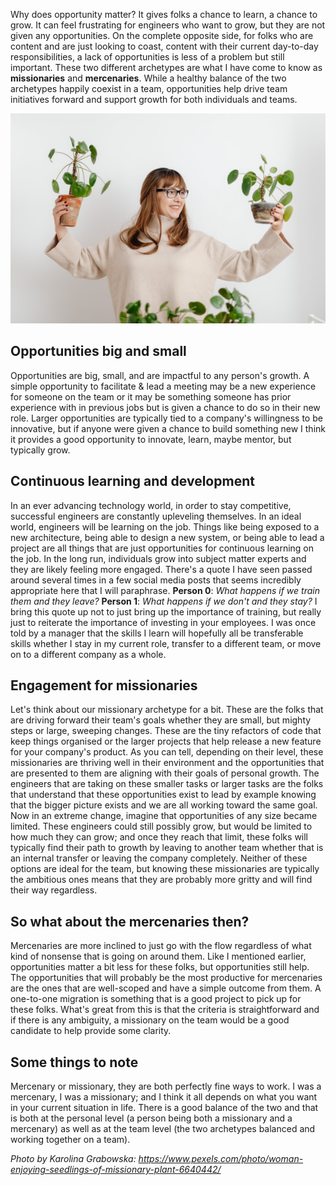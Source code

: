 Why does opportunity matter? It gives folks a chance to learn, a chance to grow. It can feel frustrating for engineers who want to grow, but they are not given any opportunities. On the complete opposite side, for folks who are content and are just looking to coast, content with their current day-to-day responsibilities, a lack of opportunities is less of a problem but still important. These two different archetypes are what I have come to know as **missionaries** and **mercenaries**. While a healthy balance of the two archetypes happily coexist in a team, opportunities help drive team initiatives forward and support growth for both individuals and teams.

![Woman enjoying seedlings](pexels-karolina-grabowska-6640442.jpg)

## Opportunities big and small

Opportunities are big, small, and are impactful to any person's growth. A simple opportunity to facilitate & lead a meeting may be a new experience for someone on the team or it may be something someone has prior experience with in previous jobs but is given a chance to do so in their new role. Larger opportunities are typically tied to a company's willingness to be innovative, but if anyone were given a chance to build something new I think it provides a good opportunity to innovate, learn, maybe mentor, but typically grow.

## Continuous learning and development

In an ever advancing technology world, in order to stay competitive, successful engineers are constantly upleveling themselves. In an ideal world, engineers will be learning on the job. Things like being exposed to a new architecture, being able to design a new system, or being able to lead a project are all things that are just opportunities for continuous learning on the job. In the long run, individuals grow into subject matter experts and they are likely feeling more engaged.
There's a quote I have seen passed around several times in a few social media posts that seems incredibly appropriate here that I will paraphrase.
**Person 0**: _What happens if we train them and they leave?_
**Person 1**: _What happens if we don't and they stay?_
I bring this quote up not to just bring up the importance of training, but really just to reiterate the importance of investing in your employees. I was once told by a manager that the skills I learn will hopefully all be transferable skills whether I stay in my current role, transfer to a different team, or move on to a different company as a whole.

## Engagement for missionaries

Let's think about our missionary archetype for a bit. These are the folks that are driving forward their team's goals whether they are small, but mighty steps or large, sweeping changes. These are the tiny refactors of code that keep things organised or the larger projects that help release a new feature for your company's product. As you can tell, depending on their level, these missionaries are thriving well in their environment and the opportunities that are presented to them are aligning with their goals of personal growth. The engineers that are taking on these smaller tasks or larger tasks are the folks that understand that these opportunities exist to lead by example knowing that the bigger picture exists and we are all working toward the same goal.
Now in an extreme change, imagine that opportunities of any size became limited. These engineers could still possibly grow, but would be limited to how much they can grow; and once they reach that limit, these folks will typically find their path to growth by leaving to another team whether that is an internal transfer or leaving the company completely. Neither of these options are ideal for the team, but knowing these missionaries are typically the ambitious ones means that they are probably more gritty and will find their way regardless.

## So what about the mercenaries then?

Mercenaries are more inclined to just go with the flow regardless of what kind of nonsense that is going on around them. Like I mentioned earlier, opportunities matter a bit less for these folks, but opportunities still help.
The opportunities that will probably be the most productive for mercenaries are the ones that are well-scoped and have a simple outcome from them. A one-to-one migration is something that is a good project to pick up for these folks. What's great from this is that the criteria is straightforward and if there is any ambiguity, a missionary on the team would be a good candidate to help provide some clarity.

## Some things to note

Mercenary or missionary, they are both perfectly fine ways to work. I was a mercenary, I was a missionary; and I think it all depends on what you want in your current situation in life. There is a good balance of the two and that is both at the personal level (a person being both a missionary and a mercenary) as well as at the team level (the two archetypes balanced and working together on a team).

_Photo by Karolina Grabowska: https://www.pexels.com/photo/woman-enjoying-seedlings-of-missionary-plant-6640442/_
